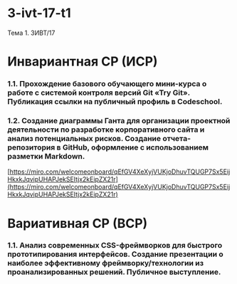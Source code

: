 # 3-ivt-17-t1
Тема 1. 3ИВТ/17

# Инвариантная СР (ИСР)

### 1.1. Прохождение базового обучающего мини-курса о работе с системой контроля версий Git «Try Git». Публикация ссылки на публичный профиль в Codeschool.

### 1.2. Создание диаграммы Ганта для организации проектной деятельности по разработке корпоративного сайта и анализ потенциальных рисков. Создание отчета-репозитория в GitHub, оформление с использованием разметки Markdown.

[https://miro.com/welcomeonboard/qEfGV4XeXyjVUKjoDhuvTQUGP7Sx5EijHkxkJqvipUHAPJekSEItjx2kEipZX21r](https://miro.com/welcomeonboard/qEfGV4XeXyjVUKjoDhuvTQUGP7Sx5EijHkxkJqvipUHAPJekSEItjx2kEipZX21r)

# Вариативная СР (ВСР)

### 1.1. Анализ современных CSS-фреймворков для быстрого прототипирования интерфейсов. Создание презентации о наиболее эффективному фреймворку/технологии из проанализированных решений. Публичное выступление. 

